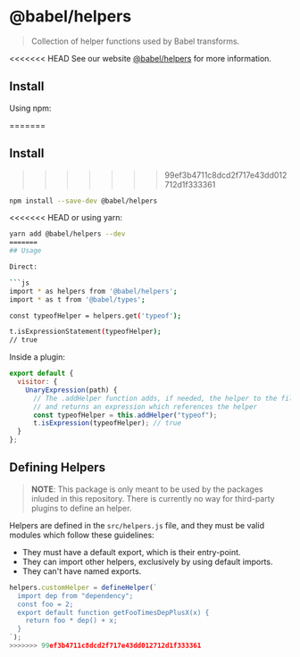 # @babel/helpers

> Collection of helper functions used by Babel transforms.

<<<<<<< HEAD
See our website [@babel/helpers](https://babeljs.io/docs/en/next/babel-helpers.html) for more information.

## Install

Using npm:

=======
## Install

>>>>>>> 99ef3b4711c8dcd2f717e43dd012712d1f333361
```sh
npm install --save-dev @babel/helpers
```

<<<<<<< HEAD
or using yarn:

```sh
yarn add @babel/helpers --dev
=======
## Usage

Direct:

```js
import * as helpers from '@babel/helpers';
import * as t from '@babel/types';

const typeofHelper = helpers.get('typeof');

t.isExpressionStatement(typeofHelper);
// true
```

Inside a plugin:

```js
export default {
  visitor: {
    UnaryExpression(path) {
      // The .addHelper function adds, if needed, the helper to the file
      // and returns an expression which references the helper
      const typeofHelper = this.addHelper("typeof");
      t.isExpression(typeofHelper); // true
  }
};
```

## Defining Helpers

> **NOTE**: This package is only meant to be used by the packages inluded in this repository. There is currently no way for third-party plugins to define an helper.

Helpers are defined in the `src/helpers.js` file, and they must be valid modules which follow these guidelines:
 - They must have a default export, which is their entry-point.
 - They can import other helpers, exclusively by using default imports.
 - They can't have named exports.

```js
helpers.customHelper = defineHelper(`
  import dep from "dependency";
  const foo = 2;
  export default function getFooTimesDepPlusX(x) {
    return foo * dep() + x;
  }
`);
>>>>>>> 99ef3b4711c8dcd2f717e43dd012712d1f333361
```
